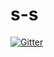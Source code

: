 # s-s

[![Gitter](https://badges.gitter.im/r1ddl3m37h15/s-s.svg)](https://gitter.im/r1ddl3m37h15/s-s?utm_source=badge&utm_medium=badge&utm_campaign=pr-badge&utm_content=badge)
